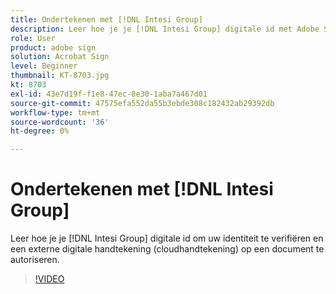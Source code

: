 ```yaml
---
title: Ondertekenen met [!DNL Intesi Group]
description: Leer hoe je je [!DNL Intesi Group] digitale id met Adobe Sign
role: User
product: adobe sign
solution: Acrobat Sign
level: Beginner
thumbnail: KT-8703.jpg
kt: 8703
exl-id: 43e7d19f-f1e8-47ec-8e30-1aba7a467d01
source-git-commit: 47575efa552da55b3ebde308c182432ab29392db
workflow-type: tm+mt
source-wordcount: '36'
ht-degree: 0%

---
```


# Ondertekenen met [!DNL Intesi Group]

Leer hoe je je [!DNL Intesi Group] digitale id om uw identiteit te verifiëren en een externe digitale handtekening (cloudhandtekening) op een document te autoriseren.

>[!VIDEO](https://video.tv.adobe.com/v/336989?hidetitle=true)
